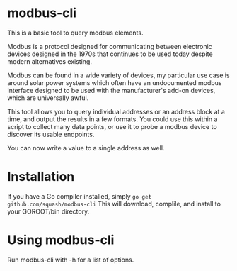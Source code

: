 # modbus-cli

This is a basic tool to query modbus elements.

Modbus is a protocol designed for communicating between electronic devices designed in the 1970s that continues to be used today despite modern alternatives existing.

Modbus can be found in a wide variety of devices, my particular use case is around solar power systems which often have an undocumented modbus interface designed to be used with the manufacturer's add-on devices, which are universally awful.

This tool allows you to query individual addresses or an address block at a time, and output the results in a few formats. You could use this within a script to collect many data points, or use it to probe a modbus device to discover its usable endpoints.

You can now write a value to a single address as well.

# Installation

If you have a Go compiler installed, simply
`go get github.com/squash/modbus-cli`
This will download, complile, and install to your GOROOT/bin directory.

# Using modbus-cli

Run modbus-cli with -h for a list of options.
